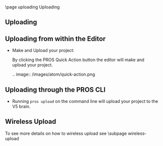 \page uploading Uploading

## Uploading

## Uploading from within the Editor

- Make and Upload your project:

  By clicking the PROS Quick Action button the editor will
  make and upload your project.

  .. image:: /images/atom/quick-action.png

## Uploading through the PROS CLI

- Running ``pros upload`` on the command line will upload your
   project to the V5 brain.

## Wireless Upload

To see more details on how to wireless upload see \subpage wireless-upload
